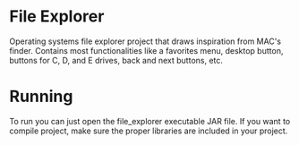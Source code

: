# File Explorer
Operating systems file explorer project that draws inspiration from MAC's finder. Contains most functionalities like a favorites menu, desktop button, buttons for C, D, and E drives, back and next buttons, etc.

# Running
To run you can just open the file_explorer executable JAR file. If you want to compile project, make sure the proper libraries are included in your project.